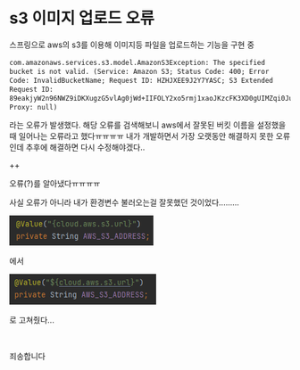# s3 이미지 업로드 오류

스프링으로 aws의 s3를 이용해 이미지등 파일을 업로드하는 기능을 구현 중 

```
com.amazonaws.services.s3.model.AmazonS3Exception: The specified bucket is not valid. (Service: Amazon S3; Status Code: 400; Error Code: InvalidBucketName; Request ID: HZHJXEE9J2Y7YASC; S3 Extended Request ID: 89eakjyW2n96NWZ9iDKXugzG5vlAg0jWd+IIFOLY2xo5rmj1xaoJKzcFK3XD0gUIMZqi0JuHnoU=; Proxy: null)
```

라는 오류가 발생했다. 해당 오류를 검색해보니 aws에서 잘못된 버킷 이름을 설정했을때 일어나는 오류라고 했다ㅠㅠㅠㅠ 내가 개발하면서 가장 오랫동안 해결하지 못한 오류인데 추후에 해결하면 다시 수정해야겠다..

++

오류(?)를 알아냈다ㅠㅠㅠㅠ

사실 오류가 아니라 내가 환경변수 불러오는걸 잘못했던 것이었다.........

![untitle](/img/babo1.png)

에서

![untitle](/img/babo2.png)

로 고쳐줬다...

<br>

죄송합니다